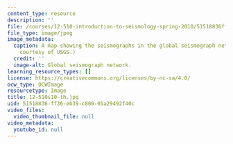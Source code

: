 ```yaml
---
content_type: resource
description: ''
file: /courses/12-510-introduction-to-seismology-spring-2010/51518836ff36eb39c80001a29492f40c_12-510s10-th.jpg
file_type: image/jpeg
image_metadata:
  caption: A map showing the seismographs in the global seismograph network. (Image
    courtesy of USGS.)
  credit: ''
  image-alt: Global seismograph network.
learning_resource_types: []
license: https://creativecommons.org/licenses/by-nc-sa/4.0/
ocw_type: OCWImage
resourcetype: Image
title: 12-510s10-th.jpg
uid: 51518836-ff36-eb39-c800-01a29492f40c
video_files:
  video_thumbnail_file: null
video_metadata:
  youtube_id: null
---
```

